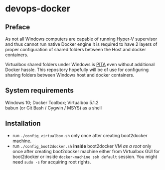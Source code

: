 # devops-docker

## Preface

As not all Windows computers are capable of running Hyper-V supervisor and thus cannot run native Docker engine it is required to have 2 layers of proper configuration of shared folders between the Host and docker containers.

Virtualbox shared folders under Windows is [PITA](http://www.urbandictionary.com/define.php?term=pita) even without additional Docker hassle. This repository hopefully will be of use for configuring sharing folders between Windows host and docker containers.

## System requirements

Windows 10; Docker Toolbox; Virtualbox 5.1.2  
babun (or Git Bash / Cygwin / MSYS) as a shell

## Installation

* run `./config_virtualbox.sh` only once after creating boot2docker machine.
* run `./config_boot2docker.sh` **inside** boot2docker VM *as a root* only once after creating boot2docker machine either from Virtualbox GUI for boot2docker or inside `docker-machine ssh default` session. You might need `sudo -s` for acquiring root rights.